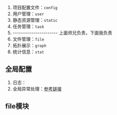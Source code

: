 1. 项目配置文件：`config`
2. 用户管理：`user`
3. 静态资源管理：`static`
6. 任务管理：`task`
7. ---------------------- 上面师兄负责，下面我负责
8. 文件管理：`file`
9. 拓扑展示：`graph`
10. 统计信息：`stat`

## 全局配置

1. 日志：
2. 全局异常处理：[参考链接](https://juejin.cn/post/7011901157429739551)

## file模块

